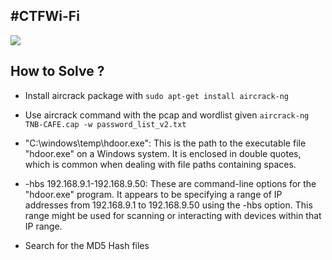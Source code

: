 #CTFWi-Fi
-------------------

![](splunk.png)

How to Solve ?
-------------------

- Install aircrack package with `sudo apt-get install aircrack-ng`

- Use aircrack command with the pcap and wordlist given `aircrack-ng TNB-CAFE.cap -w password_list_v2.txt `

- "C:\windows\temp\hdoor.exe": This is the path to the executable file "hdoor.exe" on a Windows system. It is enclosed in double quotes, which is common when dealing with file paths containing spaces.

- -hbs 192.168.9.1-192.168.9.50: These are command-line options for the "hdoor.exe" program. It appears to be specifying a range of IP addresses from 192.168.9.1 to 192.168.9.50 using the -hbs option. This range might be used for scanning or interacting with devices within that IP range.

- Search for the MD5 Hash files

